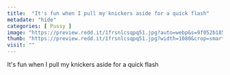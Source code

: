 ```yaml
---
title:  "It's fun when I pull my knickers aside for a quick flash"
metadate: "hide"
categories: [ Pussy ]
image: "https://preview.redd.it/1frsnlcsqpq51.jpg?auto=webp&s=9f052b1850008ce3eeb2b578b3f5040cd62d01d4"
thumb: "https://preview.redd.it/1frsnlcsqpq51.jpg?width=1080&crop=smart&auto=webp&s=dddff28316e9c0c7fa7c67d804c1fb42900c0993"
visit: ""
---
```

It's fun when I pull my knickers aside for a quick flash
